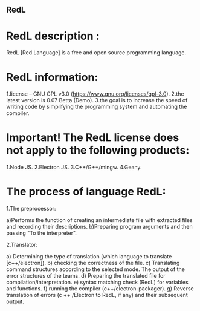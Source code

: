## RedL

# RedL description :
    
RedL [Red Language] is a free and open source programming language.


# RedL information:

1.license – GNU GPL v3.0 (https://www.gnu.org/licenses/gpl-3.0). 
2.the latest version is 0.07 Betta (Demo).
3.the goal is to increase the speed of writing code by simplifying the programming system and automating the compiler.


# Important! The RedL license does not apply to the following products:
    
1.Node JS.
2.Electron JS.
3.C++/G++/mingw.
4.Geany.

# The process of language RedL:

1.The preprocessor:

a)Performs the function of creating an intermediate file with extracted files and recording their descriptions. 
b)Preparing program arguments and then passing "To the interpreter".

2.Translator:

a) Determining the type of translation (which language to translate [c++/electron]).
b) checking the correctness of the file.
c) Translating command structures according to the selected mode. The output of the error structures of the teams.
d) Preparing the translated file for compilation/interpretation.
e) syntax matching check (RedL) for variables and functions.
f) running the compiler (c++/electron-packager).
g) Reverse translation of errors (c ++ /Electron to RedL, if any) and their subsequent output.



